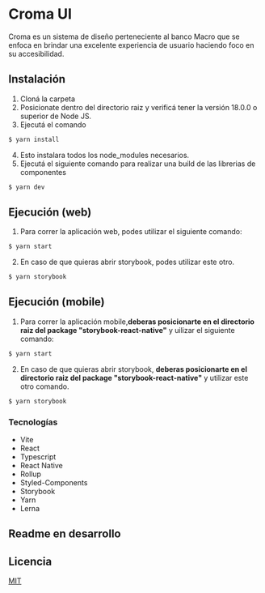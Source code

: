 # Croma UI

Croma es un sistema de diseño perteneciente al banco Macro que se enfoca en brindar una excelente experiencia de usuario haciendo foco en su accesibilidad.

## Instalación

1. Cloná la carpeta
2. Posicionate dentro del directorio raiz y verificá tener la versión 18.0.0 o superior de Node JS.
3. Ejecutá el comando

```bash
$ yarn install
```
4. Esto instalara todos los node_modules necesarios.
5. Ejecutá el siguiente comando para realizar una build de las librerias de componentes

```bash
$ yarn dev
```

## Ejecución (web)

1. Para correr la aplicación web, podes utilizar el siguiente comando: 
```bash
$ yarn start
```
2. En caso de que quieras abrir storybook, podes utilizar este otro. 
```bash
$ yarn storybook
```

## Ejecución (mobile)

1. Para correr la aplicación mobile,**deberas posicionarte en el directorio raiz del package "storybook-react-native"** y uilizar el siguiente comando: 
```bash
$ yarn start
```
2. En caso de que quieras abrir storybook, **deberas posicionarte en el directorio raiz del package "storybook-react-native"** y utilizar este otro comando. 
```bash
$ yarn storybook
```

### Tecnologías
- Vite
- React
- Typescript
- React Native
- Rollup 
- Styled-Components
- Storybook
- Yarn
- Lerna

## Readme en desarrollo


## Licencia

[MIT](https://choosealicense.com/licenses/mit/)


